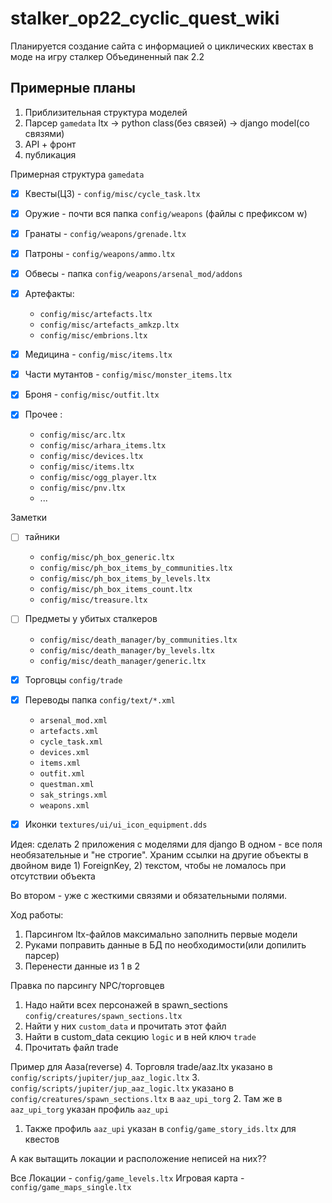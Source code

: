 # stalker_op22_cyclic_quest_wiki
Планируется создание сайта с информацией о циклических квестах в моде на игру сталкер Объединенный пак 2.2


## Примерные планы

1. Приблизительная структура моделей
2. Парсер `gamedata` ltx -> python class(без связей) -> django model(со связями)
3. API + фронт
4. публикация


Примерная структура `gamedata`

* [x] Квесты(ЦЗ) - `config/misc/cycle_task.ltx`
* [x] Оружие - почти вся папка `config/weapons` (файлы с префиксом w)
* [x] Гранаты - `config/weapons/grenade.ltx`
* [x] Патроны -  `config/weapons/ammo.ltx`
* [x] Обвесы - папка `config/weapons/arsenal_mod/addons`
* [x] Артефакты:
   * `config/misc/artefacts.ltx`
   * `config/misc/artefacts_amkzp.ltx`
   * `config/misc/embrions.ltx`
  
* [x] Медицина - `config/misc/items.ltx`
* [x] Части мутантов - `config/misc/monster_items.ltx`
* [x] Броня - `config/misc/outfit.ltx`
* [x] Прочее :
   * `config/misc/arc.ltx`
   * `config/misc/arhara_items.ltx`
   * `config/misc/devices.ltx`
   * `config/misc/items.ltx`
   * `config/misc/ogg_player.ltx`
   * `config/misc/pnv.ltx`
   * ...


Заметки
* [ ] тайники 
   * `config/misc/ph_box_generic.ltx`
   * `config/misc/ph_box_items_by_communities.ltx`
   * `config/misc/ph_box_items_by_levels.ltx`
   * `config/misc/ph_box_items_count.ltx`
   * `config/misc/treasure.ltx`

* [ ] Предметы у убитых сталкеров
   *  `config/misc/death_manager/by_communities.ltx`
   *  `config/misc/death_manager/by_levels.ltx`
   * `config/misc/death_manager/generic.ltx`

* [x] Торговцы `config/trade`

* [x] Переводы папка `config/text/*.xml`
   * `arsenal_mod.xml`
   * `artefacts.xml`
   * `cycle_task.xml`
   * `devices.xml`
   * `items.xml`
   * `outfit.xml`
   * `questman.xml`
   * `sak_strings.xml`
   * `weapons.xml`

* [x] Иконки `textures/ui/ui_icon_equipment.dds`





Идея: сделать 2 приложения с моделями для django
В одном - все поля необязательные и "не строгие".
Храним ссылки на другие объекты в двойном виде 1) ForeignKey, 2) текстом, чтобы не ломалось при отсутствии объекта

Во втором - уже с жесткими связями и обязательными полями. 

Ход работы: 
1. Парсингом ltx-файлов максимально заполнить первые модели
2. Руками поправить данные в БД по необходимости(или допилить парсер)
3. Перенести данные из 1 в 2


Правка по парсингу NPC/торговцев

1. Надо найти всех персонажей в spawn_sections `config/creatures/spawn_sections.ltx`
2. Найти у них `custom_data` и прочитать этот файл
3. Найти в custom_data секцию `logic` и в ней ключ `trade`
4. Прочитать файл trade


Пример для Ааза(reverse)
4. Торговля trade/aaz.ltx указано в `config/scripts/jupiter/jup_aaz_logic.ltx`
3. `config/scripts/jupiter/jup_aaz_logic.ltx` указано в `config/creatures/spawn_sections.ltx` в `aaz_upi_torg`
2. Там же в `aaz_upi_torg` указан профиль `aaz_upi`
1. Также профиль `aaz_upi` указан в `config/game_story_ids.ltx` для квестов


А как вытащить локации и расположение неписей на них??

Все Локации - `config/game_levels.ltx`
Игровая карта - `config/game_maps_single.ltx`
